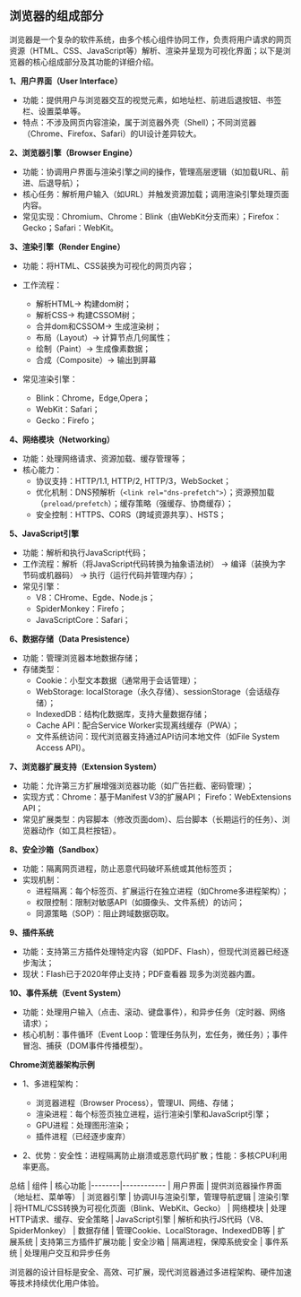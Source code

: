 ## 浏览器的组成部分

浏览器是一个复杂的软件系统，由多个核心组件协同工作，负责将用户请求的网页资源（HTML、CSS、JavaScript等）解析、渲染并呈现为可视化界面；以下是浏览器的核心组成部分及其功能的详细介绍。

**1、用户界面（User Interface）**
- 功能：提供用户与浏览器交互的视觉元素，如地址栏、前进后退按钮、书签栏、设置菜单等。
- 特点：不涉及网页内容渲染，属于浏览器外壳（Shell）；不同浏览器（Chrome、Firefox、Safari）的UI设计差异较大。

**2、浏览器引擎（Browser Engine）**
- 功能：协调用户界面与渲染引擎之间的操作，管理高层逻辑（如加载URL、前进、后退导航）；
- 核心任务：解析用户输入（如URL）并触发资源加载；调用渲染引擎处理页面内容。
- 常见实现：Chromium、Chrome：Blink（由WebKit分支而来）；Firefox：Gecko；Safari：WebKit。

**3、渲染引擎（Render Engine）**
- 功能：将HTML、CSS装换为可视化的网页内容；
- 工作流程：
   - 解析HTML→ 构建dom树；
   - 解析CSS→ 构建CSSOM树；
   - 合并dom和CSSOM→ 生成渲染树；
   - 布局（Layout）→ 计算节点几何属性；
   - 绘制（Paint）→ 生成像素数据；
   - 合成（Composite）→ 输出到屏幕
 
- 常见渲染引擎：
   - Blink：Chrome，Edge,Opera；
   - WebKit：Safari；
   - Gecko：Firefo；
 
**4、网络模块（Networking）**
- 功能：处理网络请求、资源加载、缓存管理等；
- 核心能力：
   - 协议支持：HTTP/1.1, HTTP/2, HTTP/3，WebSocket；
   - 优化机制：DNS预解析（`<link rel="dns-prefetch">`）；资源预加载（`preload/prefetch`）；缓存策略（强缓存、协商缓存）；
   - 安全控制：HTTPS、CORS（跨域资源共享）、HSTS；


**5、JavaScript引擎**
- 功能：解析和执行JavaScript代码；
- 工作流程：解析（将JavaScript代码转换为抽象语法树） → 编译（装换为字节码或机器码） → 执行（运行代码并管理内存）；
- 常见引擎：
   - V8：CHrome、Egde、Node.js；
   - SpiderMonkey：Firefo；
   - JavaScriptCore：Safari；

 **6、数据存储（Data Presistence）**
 - 功能：管理浏览器本地数据存储；
 - 存储类型：
    - Cookie：小型文本数据（通常用于会话管理）；
    - WebStorage: localStorage（永久存储）、sessionStorage（会话级存储）；
    - IndexedDB：结构化数据库，支持大量数据存储；
    - Cache API：配合Service Worker实现离线缓存（PWA）；
    - 文件系统访问：现代浏览器支持通过API访问本地文件（如File System Access API）。
  
**7、浏览器扩展支持（Extension System）**
- 功能：允许第三方扩展增强浏览器功能（如广告拦截、密码管理）；
- 实现方式：Chrome：基于Manifest V3的扩展API； Firefo：WebExtensions API；
- 常见扩展类型：内容脚本（修改页面dom）、后台脚本（长期运行的任务）、浏览器动作（如工具栏按钮）。

**8、安全沙箱（Sandbox）**
- 功能：隔离网页进程，防止恶意代码破坏系统或其他标签页；
- 实现机制：
   - 进程隔离：每个标签页、扩展运行在独立进程（如Chrome多进程架构）；
   - 权限控制：限制对敏感API（如摄像头、文件系统）的访问；
   - 同源策略（SOP）：阻止跨域数据窃取。

**9、插件系统**
- 功能：支持第三方插件处理特定内容（如PDF、Flash），但现代浏览器已经逐步淘汰；
- 现状：Flash已于2020年停止支持；PDF查看器 现多为浏览器内置。

**10、事件系统（Event System）**
- 功能：处理用户输入（点击、滚动、键盘事件），和异步任务（定时器、网络请求）；
- 核心机制：事件循环（Event Loop：管理任务队列，宏任务，微任务）；事件冒泡、捕获（DOM事件传播模型）。

**Chrome浏览器架构示例**
- 1、多进程架构：
   - 浏览器进程（Browser Process），管理UI、网络、存储；
   - 渲染进程：每个标签页独立进程，运行渲染引擎和JavaScript引擎；
   - GPU进程：处理图形渲染；
   - 插件进程（已经逐步废弃）
 
- 2、优势：安全性：进程隔离防止崩溃或恶意代码扩散；性能：多核CPU利用率更高。

总结
| 组件	| 核心功能
|--------|------------
| 用户界面	| 提供浏览器操作界面（地址栏、菜单等）
| 浏览器引擎	| 协调UI与渲染引擎，管理导航逻辑
| 渲染引擎	| 将HTML/CSS转换为可视化页面（Blink、WebKit、Gecko）
| 网络模块	| 处理HTTP请求、缓存、安全策略
| JavaScript引擎	| 解析和执行JS代码（V8、SpiderMonkey）
| 数据存储	| 管理Cookie、LocalStorage、IndexedDB等
| 扩展系统	| 支持第三方插件扩展功能
| 安全沙箱	| 隔离进程，保障系统安全
| 事件系统	| 处理用户交互和异步任务

浏览器的设计目标是安全、高效、可扩展，现代浏览器通过多进程架构、硬件加速等技术持续优化用户体验。




